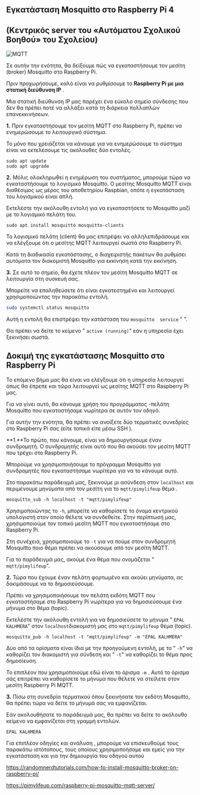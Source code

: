 ## Εγκατάσταση Mosquitto στο Raspberry Pi 4 
## (Κεντρικός server του «Αυτόματου Σχολικού Βοηθού» του Σχολείου)

![MQTT](https://mosquitto.org/images/mosquitto-text-side-28.png)

Σε αυτήν την ενότητα, θα  δείξουμε πώς να εγκαταστήσουμε τον μεσίτη (broker) Mosquitto στο Raspberry Pi.

Πριν προχωρήσουμε, καλό είναι να ρυθμίσουμε το **Raspberry Pi με μια στατική διεύθυνση IP** .

Μια στατική διεύθυνση IP μας παρέχει ένα εύκολο σημείο σύνδεσης που δεν θα πρέπει ποτέ να αλλάξει κατά τη διάρκεια πολλαπλών επανεκκινήσεων.

**1.** Πριν εγκαταστήσουμε τον μεσίτη MQTT στο Raspberry Pi, πρέπει να ενημερώσουμε το λειτουργικό σύστημα.

Το μόνο που χρειάζεται να κάνουμε για να ενημερώσουμε το σύστημα είναι να εκτελέσουμε τις ακόλουθες δύο εντολές.

```
sudo apt update
sudo apt upgrade
```

**2.** Μόλις ολοκληρωθεί η ενημέρωση του συστήματος, μπορούμε τώρα να εγκαταστήσουμε το λογισμικό Mosquitto.
Ο μεσίτης Mosquitto MQTT είναι διαθέσιμος ως μέρος του αποθετηρίου Raspbian, οπότε η εγκατάσταση του λογισμικού είναι απλή.

Εκτελέστε την ακόλουθη εντολή για να εγκαταστήσετε το Mosquitto μαζί με το λογισμικό πελάτη του.

```
sudo apt install mosquitto mosquitto-clients
```

Το λογισμικό πελάτη (client) θα μας επιτρέψει να αλληλεπιδράσουμε και να ελέγξουμε ότι ο μεσίτης MQTT λειτουργεί σωστά στο Raspberry Pi.

Κατά τη διαδικασία εγκατάστασης, ο διαχειριστής πακέτων θα ρυθμίσει αυτόματα τον διακομιστή Mosquitto για εκκίνηση κατά την εκκίνηση.

**3.** Σε αυτό το σημείο, θα έχετε πλέον τον μεσίτη Mosquitto MQTT σε λειτουργία στη συσκευή σας.

Μπορείτε να επαληθεύσετε ότι είναι εγκατεστημένο και λειτουργεί χρησιμοποιώντας την παρακάτω εντολή.

```bash
sudo systemctl status mosquitto
```

Αυτή η εντολή θα επιστρέψει την κατάσταση του `mosquitto  service` " ".

Θα πρέπει να δείτε το κείμενο " `active (running)`" εάν η υπηρεσία έχει ξεκινήσει σωστά.

## Δοκιμή της εγκατάστασης Mosquitto στο Raspberry Pi

Το επόμενο βήμα μας θα είναι να ελέγξουμε ότι η υπηρεσία λειτουργεί όπως θα έπρεπε και τώρα λειτουργεί ως μεσίτης MQTT στο Raspberry Pi μας.

Για να γίνει αυτό, θα κάνουμε χρήση του προγράμματος -πελάτη Mosquitto που εγκαταστήσαμε νωρίτερα σε αυτόν τον οδηγό.

Για αυτήν την ενότητα, θα πρέπει να ανοίξετε δύο τερματικές συνεδρίες στο Raspberry Pi σας (είτε τοπικά είτε μέσω SSH ).

**1.**Το πρώτο, που κάνουμε, είναι να δημιουργήσουμε έναν συνδρομητή. Ο συνδρομητής είναι αυτό που θα ακούσει τον μεσίτη MQTT που τρέχει στο Raspberry Pi.

Μπορούμε να χρησιμοποιήσουμε το πρόγραμμα Mosquitto για συνδρομητές που εγκαταστήσαμε νωρίτερα για να το κάνουμε αυτό.

Στο παρακάτω παράδειγμά μας, ξεκινούμε μι ασύνδεση στον `localhost` και περιμένουμε μηνύματα από τον μεσίτη για το `mqtt/pimylifeup` θέμα .

```
mosquitto_sub -h localhost -t "mqtt/pimylifeup"
```

Χρησιμοποιώντας το `-h`, μπορείτε να καθορίσετε το όνομα κεντρικού υπολογιστή στον οποίο θέλετε να συνδεθείτε. Στην περίπτωσή μας, χρησιμοποιούμε τον τοπικό μεσίτη MQTT που εγκαταστήσαμε στο Raspberry Pi.

Στη συνέχεια, χρησιμοποιούμε το `-t`  για να πούμε στον συνδρομητή Mosquitto ποιο θέμα πρέπει να ακούσουμε από τον μεσίτη MQTT.

Για το παράδειγμά μας, ακούμε ένα θέμα που ονομάζεται " `mqtt/pimylifeup`".

**2.** Τώρα που έχουμε έναν πελάτη φορτωμένο και ακούει μηνύματα, ας δοκιμάσουμε να το δημοσιεύσουμε.

Πρέπει να χρησιμοποιήσουμε τον πελάτη εκδότη MQTT που εγκαταστήσαμε στο Raspberry Pi νωρίτερα για να δημοσιεύσουμε ένα μήνυμα στο θέμα (topic).

Εκτελέστε την ακόλουθη εντολή για να δημοσιεύσετε το μήνυμα " `EPAL KALHMERA`" στον `localhost`διακομιστή μας στο `mqtt/pimylifeup` θέμα (topic).

```
mosquitto_pub -h localhost -t "mqtt/pimylifeup" -m "EPAL KALHMERA"
```

Δύο από τα ορίσματα είναι ίδια με την προηγούμενη εντολή, με το " `-h`" να καθορίζει τον διακομιστή για σύνδεση και " `-t`" να καθορίζει το θέμα προς δημοσίευση.

Το  επιπλέον που χρησιμοποιούμε εδώ είναι το όρισμα `-m` . Αυτό το όρισμα σάς επιτρέπει να καθορίσετε το μήνυμα που θέλετε να στείλετε στον μεσίτη Raspberry Pi MQTT.

**3.** Πίσω στη συνεδρία τερματικού όπου ξεκινήσατε τον εκδότη Mosquitto, θα πρέπει τώρα να δείτε το μήνυμά σας να εμφανίζεται.

Εάν ακολουθήσατε το παράδειγμά μας, θα πρέπει να δείτε το ακόλουθο κείμενο να εμφανίζεται στη γραμμή εντολών.

```
EPAL KALHMERA
```
Για επιπλέον οδηγίες και ανάλυση , μπορούμε να επισκευθούμε τους παρακάτω ιστότοπους, τους οποίους χρησιμοποήσαμε και εμείς για την εγκατάσταση και για την δημιουργία του οδηγού αυτού

https://randomnerdtutorials.com/how-to-install-mosquitto-broker-on-raspberry-pi/

https://pimylifeup.com/raspberry-pi-mosquitto-mqtt-server/
